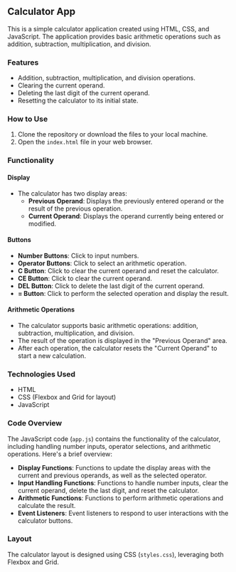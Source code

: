 ## Calculator App

This is a simple calculator application created using HTML, CSS, and JavaScript. The application provides basic arithmetic operations such as addition, subtraction, multiplication, and division.

### Features

- Addition, subtraction, multiplication, and division operations.
- Clearing the current operand.
- Deleting the last digit of the current operand.
- Resetting the calculator to its initial state.

### How to Use

1. Clone the repository or download the files to your local machine.
2. Open the `index.html` file in your web browser.

### Functionality

#### Display

- The calculator has two display areas:
  - **Previous Operand**: Displays the previously entered operand or the result of the previous operation.
  - **Current Operand**: Displays the operand currently being entered or modified.

#### Buttons

- **Number Buttons**: Click to input numbers.
- **Operator Buttons**: Click to select an arithmetic operation.
- **C Button**: Click to clear the current operand and reset the calculator.
- **CE Button**: Click to clear the current operand.
- **DEL Button**: Click to delete the last digit of the current operand.
- **= Button**: Click to perform the selected operation and display the result.

#### Arithmetic Operations

- The calculator supports basic arithmetic operations: addition, subtraction, multiplication, and division.
- The result of the operation is displayed in the "Previous Operand" area.
- After each operation, the calculator resets the "Current Operand" to start a new calculation.

### Technologies Used

- HTML
- CSS (Flexbox and Grid for layout)
- JavaScript

### Code Overview

The JavaScript code (`app.js`) contains the functionality of the calculator, including handling number inputs, operator selections, and arithmetic operations. Here's a brief overview:

- **Display Functions**: Functions to update the display areas with the current and previous operands, as well as the selected operator.
- **Input Handling Functions**: Functions to handle number inputs, clear the current operand, delete the last digit, and reset the calculator.
- **Arithmetic Functions**: Functions to perform arithmetic operations and calculate the result.
- **Event Listeners**: Event listeners to respond to user interactions with the calculator buttons.

### Layout

The calculator layout is designed using CSS (`styles.css`), leveraging both Flexbox and Grid.